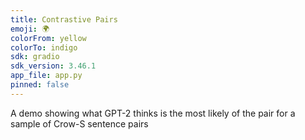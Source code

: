 ```yaml
---
title: Contrastive Pairs
emoji: 🌍
colorFrom: yellow
colorTo: indigo
sdk: gradio
sdk_version: 3.46.1
app_file: app.py
pinned: false
---
```


A demo showing what GPT-2 thinks is the most likely of the pair for a sample of Crow-S sentence pairs
